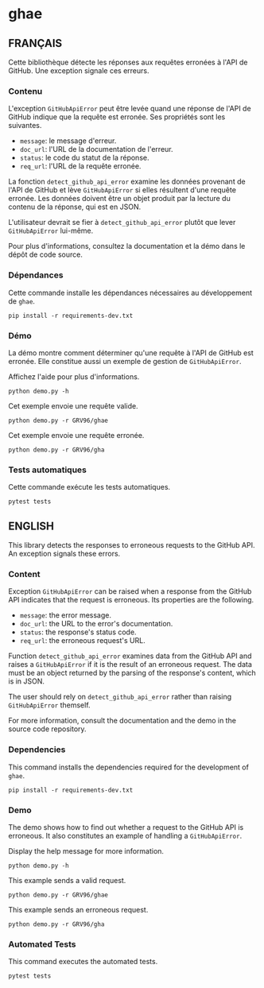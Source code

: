 # ghae

## FRANÇAIS

Cette bibliothèque détecte les réponses aux requêtes erronées à l'API de
GitHub. Une exception signale ces erreurs.

### Contenu

L'exception `GitHubApiError` peut être levée quand une réponse de l'API de
GitHub indique que la requête est erronée. Ses propriétés sont les suivantes.

* `message`: le message d'erreur.
* `doc_url`: l'URL de la documentation de l'erreur.
* `status`: le code du statut de la réponse.
* `req_url`: l'URL de la requête erronée.

La fonction `detect_github_api_error` examine les données provenant de l'API de
GitHub et lève `GitHubApiError` si elles résultent d'une requête erronée. Les
données doivent être un objet produit par la lecture du contenu de la réponse,
qui est en JSON.

L'utilisateur devrait se fier à `detect_github_api_error` plutôt que lever
`GitHubApiError` lui-même.

Pour plus d'informations, consultez la documentation et la démo dans le dépôt
de code source.

### Dépendances

Cette commande installe les dépendances nécessaires au développement de `ghae`.
```
pip install -r requirements-dev.txt
```

### Démo

La démo montre comment déterminer qu'une requête à l'API de GitHub est erronée.
Elle constitue aussi un exemple de gestion de `GitHubApiError`.

Affichez l'aide pour plus d'informations.
```
python demo.py -h
```

Cet exemple envoie une requête valide.
```
python demo.py -r GRV96/ghae
```

Cet exemple envoie une requête erronée.
```
python demo.py -r GRV96/gha
```

### Tests automatiques

Cette commande exécute les tests automatiques.
```
pytest tests
```

## ENGLISH

This library detects the responses to erroneous requests to the GitHub API. An
exception signals these errors.

### Content

Exception `GitHubApiError` can be raised when a response from the GitHub API
indicates that the request is erroneous. Its properties are the following.

* `message`: the error message.
* `doc_url`: the URL to the error's documentation.
* `status`: the response's status code.
* `req_url`: the erroneous request's URL.

Function `detect_github_api_error` examines data from the GitHub API and raises
a `GitHubApiError` if it is the result of an erroneous request. The data must
be an object returned by the parsing of the response's content, which is in
JSON.

The user should rely on `detect_github_api_error` rather than raising
`GitHubApiError` themself.

For more information, consult the documentation and the demo in the source code
repository.

### Dependencies

This command installs the dependencies required for the development of `ghae`.
```
pip install -r requirements-dev.txt
```

### Demo

The demo shows how to find out whether a request to the GitHub API is
erroneous. It also constitutes an example of handling a `GitHubApiError`.

Display the help message for more information.
```
python demo.py -h
```

This example sends a valid request.
```
python demo.py -r GRV96/ghae
```

This example sends an erroneous request.
```
python demo.py -r GRV96/gha
```

### Automated Tests

This command executes the automated tests.
```
pytest tests
```
